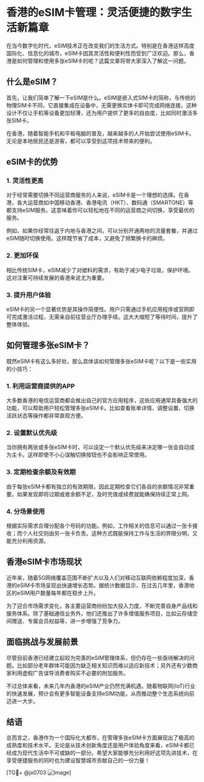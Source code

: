 # 香港的eSIM卡管理：灵活便捷的数字生活新篇章

在当今数字化时代，eSIM技术正在改变我们的生活方式。特别是在香港这样高度国际化、信息化的城市，eSIM卡因其灵活性和便利性而受到广泛欢迎。那么，香港是如何管理和使用多张eSIM卡的呢？这篇文章将带大家深入了解这一问题。

## 什么是eSIM？

首先，让我们简单了解一下eSIM是什么。eSIM是嵌入式SIM卡的简称，与传统的物理SIM卡不同，它直接集成在设备中，无需更换实体卡即可完成网络连接。这种设计不仅让手机等设备更加轻薄，还为用户提供了更多的自由度，比如同时激活多张SIM卡。

在香港，随着智能手机和平板电脑的普及，越来越多的人开始尝试使用eSIM卡。无论是本地居民还是游客，都可以享受到这项技术带来的便利。

## eSIM卡的优势

### 1. 灵活性更高

对于经常需要切换不同运营商服务的人来说，eSIM卡是一个理想的选择。在香港，各大运营商如中国移动香港、香港电讯（HKT）、数码通（SMARTONE）等都支持eSIM服务。这意味着你可以轻松地在不同的运营商之间切换，享受最优的服务。

例如，如果你经常往返于内地与香港之间，可以分别开通两地的流量套餐，并通过eSIM随时切换使用。这样既节省了成本，又避免了频繁换卡的麻烦。

### 2. 更加环保

相比传统SIM卡，eSIM减少了对塑料的需求，有助于减少电子垃圾，保护环境。这对注重可持续发展的香港来说尤为重要。

### 3. 提升用户体验

eSIM卡的另一个显著优势是其操作简便性。用户只需通过手机应用程序或官网即可完成激活过程，无需亲自前往营业厅办理手续。这大大缩短了等待时间，提升了整体体验。

## 如何管理多张eSIM卡？

既然eSIM卡有这么多好处，那么具体该如何管理多张eSIM卡呢？以下是一些实用的小技巧：

### 1. 利用运营商提供的APP

大多数香港的电信运营商都会推出自己的官方应用程序，这些应用通常具备强大的功能，可以帮助用户轻松管理多张eSIM卡。比如查看账单详情、调整设置、切换活跃状态等操作都非常直观方便。

### 2. 设置默认优先级

当你拥有两张或多张eSIM卡时，可以设定一个默认优先级来决定哪一张会自动成为主卡。这样即使不小心误触切换按钮也不会影响正常使用。

### 3. 定期检查余额及有效期

由于每张eSIM卡都有独立的有效期限，因此定期检查它们各自的余额情况非常重要。如果发现即将过期或者余额不足，及时充值或续费就能确保持续正常上网。

### 4. 分场景使用

根据实际需求合理分配各个号码的功能。例如，工作相关的信息可以通过一张卡接收；而个人社交则由另一张卡负责。这种方式既能保持工作与生活的界限分明，又能充分利用资源。

## 香港eSIM卡市场现状

近年来，随着5G网络覆盖范围不断扩大以及人们对移动互联网依赖程度加深，香港的eSIM卡市场呈现出快速增长态势。据统计数据显示，在过去几年里，香港地区的eSIM用户数量每年都在稳步上升。

为了迎合市场需求变化，各主要运营商纷纷加大投入力度，不断完善自身产品线和服务体系。除了基础通信业务外，他们还推出了许多增值服务项目，比如云存储空间赠送、专属会员权益等，进一步增强了竞争力。

## 面临挑战与发展前景

尽管目前香港已经建立起较为完善的eSIM管理体系，但仍存在一些亟待解决的问题。比如部分老年群体可能因为缺乏相关知识而难以适应新技术；另外还有少数商家利用虚假广告误导消费者购买不必要的附加服务。

不过总体来看，未来几年内香港的eSIM产业仍然充满机遇。随着物联网(IoT)行业的快速发展，预计会有更多智能设备支持eSIM功能，从而推动整个生态系统向前迈进一大步。

## 结语

总而言之，香港作为一个国际化大都市，在管理多张eSIM卡方面展现出了极高的成熟度和技术水平。无论是从技术创新角度还是用户体验角度来看，eSIM卡都已经成为现代生活中不可或缺的一部分。希望大家能够充分利用好这项先进技术，在享受便捷服务的同时也为建设智慧城市贡献自己的一份力量！

[TG💪+ @jx0703 ![Image](https://github.com/user-attachments/assets/dbca1d08-cadb-493c-b0ec-ad6f7a83f270)]